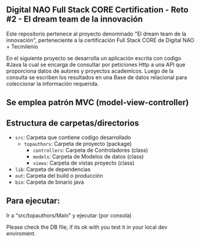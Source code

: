 ## Digital NAO Full Stack CORE Certification - Reto #2 - El dream team de la innovación
Este repositorio pertenece al proyecto denominado "El dream team de la innovación", perteneciente a la certificación Full Stack CORE de Digital NAO + Tecmilenio

En el siguiente proyecto se desarrolla un aplicación escrita con codigo #Java la cual se encarga de consultar por peticiones Http a una API que proporciona datos de autores y proyectos academicos. Luego de la consulta se escriben los resultados en una Base de datos relacional para coleccionar la información requerida.

## Se emplea patrón MVC (model-view-controller)


## Estructura de carpetas/directorios

- `src`: Carpeta que contiene codigo desarrollado
  - `topauthors`: Carpeta de proyecto (package)
    - `controllers`: Carpeta de Controladores (class) 
    - `models`: Carpeta de Modelos de datos (class) 
    - `views`: Carpeta de vistas proyecto (class) 
- `lib`: Carpeta de dependencias
- `out`: Carpeta del build o producción
- `bin`: Carpeta de binario java 

## Para ejecutar: 

Ir a "src/topauthors/Main" y ejecutar (por consola)


Please check the DB file, if its ok with you test it in your local dev enviroment.

